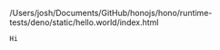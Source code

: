 /Users/josh/Documents/GitHub/honojs/hono/runtime-tests/deno/static/hello.world/index.html
```html
Hi

```

